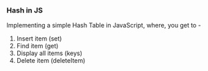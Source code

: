 ### Hash in JS

Implementing a simple Hash Table in JavaScript, where, you get to -

1. Insert item (set)
2. Find item (get)
3. Display all items (keys)
4. Delete item (deleteItem)
